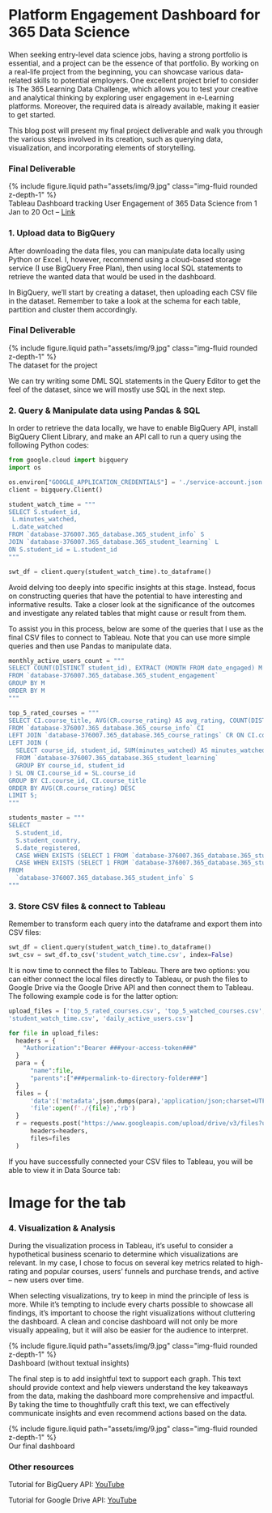 # Platform Engagement Dashboard for 365 Data Science

When seeking entry-level data science jobs, having a strong portfolio is essential, and a project can be the essence of that portfolio. By working on a real-life project from the beginning, you can showcase various data-related skills to potential employers. One excellent project brief to consider is The 365 Learning Data Challenge, which allows you to test your creative and analytical thinking by exploring user engagement in e-Learning platforms. Moreover, the required data is already available, making it easier to get started.

This blog post will present my final project deliverable and walk you through the various steps involved in its creation, such as querying data, visualization, and incorporating elements of storytelling.

<h3>Final Deliverable</h3>

<div class="row mt-3">
    <div class="col-sm mt-3 mt-md-0">
        {% include figure.liquid path="assets/img/9.jpg" class="img-fluid rounded z-depth-1" %}
    </div>
</div>
<div class="caption">
Tableau Dashboard tracking User Engagement of 365 Data Science from 1 Jan to 20 Oct – <a href="https://public.tableau.com/app/profile/marcus.le1600/viz/365DS_16761251940980/PlatformEngagementDashboard" target="_blank">Link</a>
</div>

<h3>1. Upload data to BigQuery</h3>

After downloading the data files, you can manipulate data locally using Python or Excel. I, however, recommend using a cloud-based storage service (I use BigQuery Free Plan), then using local SQL statements to retrieve the wanted data that would be used in the dashboard.

In BigQuery, we’ll start by creating a dataset, then uploading each CSV file in the dataset. Remember to take a look at the schema for each table, partition and cluster them accordingly.

<h3>Final Deliverable</h3>

<div class="row mt-3">
    <div class="col-sm mt-3 mt-md-0">
        {% include figure.liquid path="assets/img/9.jpg" class="img-fluid rounded z-depth-1" %}
    </div>
</div>
<div class="caption">The dataset for the project</div>

We can try writing some DML SQL statements in the Query Editor to get the feel of the dataset, since we will mostly use SQL in the next step.

<h3>2. Query & Manipulate data using Pandas & SQL</h3>

In order to retrieve the data locally, we have to enable BigQuery API, install BigQuery Client Library, and make an API call to run a query using the following Python codes:


```python
from google.cloud import bigquery
import os

os.environ["GOOGLE_APPLICATION_CREDENTIALS"] = './service-account.json'
client = bigquery.Client()

student_watch_time = """
SELECT S.student_id,
 L.minutes_watched,
 L.date_watched
FROM `database-376007.365_database.365_student_info` S
JOIN `database-376007.365_database.365_student_learning` L
ON S.student_id = L.student_id
"""

swt_df = client.query(student_watch_time).to_dataframe()
```

Avoid delving too deeply into specific insights at this stage. Instead, focus on constructing queries that have the potential to have interesting and informative results. Take a closer look at the significance of the outcomes and investigate any related tables that might cause or result from them.

To assist you in this process, below are some of the queries that I use as the final CSV files to connect to Tableau. Note that you can use more simple queries and then use Pandas to manipulate data.

```python
monthly_active_users_count = """
SELECT COUNT(DISTINCT student_id), EXTRACT (MONTH FROM date_engaged) M
FROM `database-376007.365_database.365_student_engagement` 
GROUP BY M
ORDER BY M
"""

top_5_rated_courses = """
SELECT CI.course_title, AVG(CR.course_rating) AS avg_rating, COUNT(DISTINCT CR.student_id) AS num_ratings,  SUM(SL.minutes_watched)/COUNT(DISTINCT CR.student_id) AS total_watched_time, COUNT(DISTINCT SL.student_id) AS num_watches
FROM `database-376007.365_database.365_course_info` CI
LEFT JOIN `database-376007.365_database.365_course_ratings` CR ON CI.course_id = CR.course_id
LEFT JOIN (
  SELECT course_id, student_id, SUM(minutes_watched) AS minutes_watched
  FROM `database-376007.365_database.365_student_learning`
  GROUP BY course_id, student_id
) SL ON CI.course_id = SL.course_id
GROUP BY CI.course_id, CI.course_title
ORDER BY AVG(CR.course_rating) DESC
LIMIT 5;
"""

students_master = """
SELECT 
  S.student_id,
  S.student_country,
  S.date_registered, 
  CASE WHEN EXISTS (SELECT 1 FROM `database-376007.365_database.365_student_purchases` WHERE student_id = S.student_id) THEN 'YES' ELSE 'NO' END AS has_purchased,
  CASE WHEN EXISTS (SELECT 1 FROM `database-376007.365_database.365_student_engagement` WHERE student_id = S.student_id) THEN 'YES' ELSE 'NO' END AS has_onboarded,
FROM 
  `database-376007.365_database.365_student_info` S
"""
```

<h3>3. Store CSV files & connect to Tableau</h3>

Remember to transform each query into the dataframe and export them into CSV files:


```python
swt_df = client.query(student_watch_time).to_dataframe()
swt_csv = swt_df.to_csv('student_watch_time.csv', index=False)
```

It is now time to connect the files to Tableau. There are two options: you can either connect the local files directly to Tableau, or push the files to Google Drive via the Google Drive API and then connect them to Tableau. The following example code is for the latter option:


```python
upload_files = ['top_5_rated_courses.csv', 'top_5_watched_courses.csv', 'students_master.csv',
'student_watch_time.csv', 'daily_active_users.csv']

for file in upload_files:
  headers = {
    "Authorization":"Bearer ###your-access-token###"
  }
  para = {
      "name":file,
      "parents":["###permalink-to-directory-folder###"]
  }
  files = {
      'data':('metadata',json.dumps(para),'application/json;charset=UTF-8'),
      'file':open(f'./{file}','rb')
  }
  r = requests.post("https://www.googleapis.com/upload/drive/v3/files?uploadType=multipart",
      headers=headers,
      files=files
  )
```

If you have successfully connected your CSV files to Tableau, you will be able to view it in Data Source tab:

# Image for the tab

<h3>4. Visualization & Analysis</h3>

During the visualization process in Tableau, it’s useful to consider a hypothetical business scenario to determine which visualizations are relevant. In my case, I chose to focus on several key metrics related to high-rating and popular courses, users’ funnels and purchase trends, and active – new users over time.

When selecting visualizations, try to keep in mind the principle of less is more. While it’s tempting to include every charts possible to showcase all findings, it’s important to choose the right visualizations without cluttering the dashboard. A clean and concise dashboard will not only be more visually appealing, but it will also be easier for the audience to interpret.

<div class="row mt-3">
    <div class="col-sm mt-3 mt-md-0">
        {% include figure.liquid path="assets/img/9.jpg" class="img-fluid rounded z-depth-1" %}
    </div>
</div>
<div class="caption">Dashboard (without textual insights)</div>

The final step is to add insightful text to support each graph. This text should provide context and help viewers understand the key takeaways from the data, making the dashboard more comprehensive and impactful. By taking the time to thoughtfully craft this text, we can effectively communicate insights and even recommend actions based on the data.

<div class="row mt-3">
    <div class="col-sm mt-3 mt-md-0">
        {% include figure.liquid path="assets/img/9.jpg" class="img-fluid rounded z-depth-1" %}
    </div>
</div>
<div class="caption">Our final dashboard</div>

<h3>Other resources</h3>

Tutorial for BigQuery API: <a href="https://www.youtube.com/watch?v=lLPdRRy7dfE" target="_blank">YouTube</a>

Tutorial for Google Drive API: <a href="https://www.youtube.com/watch?v=JwGzHitUVcU" target="_blank">YouTube</a>
